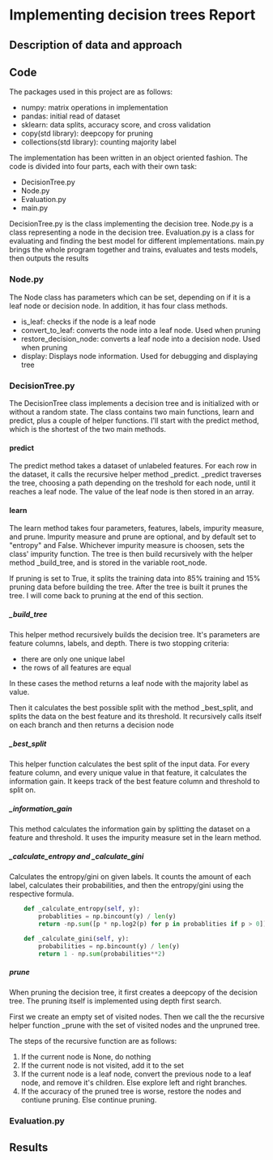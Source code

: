 # Implementing decision trees Report


## Description of data and approach


## Code
The packages used in this project are as follows:

- numpy: matrix operations in implementation
- pandas: initial read of dataset
- sklearn: data splits, accuracy score, and cross validation
- copy(std library): deepcopy for pruning
- collections(std library): counting majority label

The implementation has been written in an object oriented fashion.
The code is divided into four parts, each with their own task:

- DecisionTree.py
- Node.py
- Evaluation.py
- main.py

DecisionTree.py is the class implementing the decision tree.
Node.py is a class representing a node in the decision tree.
Evaluation.py is a class for evaluating and finding the best model
for different implementations.
main.py brings the whole program together and
trains, evaluates and tests models, then outputs the results


### Node.py
The Node class has parameters which can be set,
depending on if it is a leaf node or decision node.
In addition, it has four class methods.

- is_leaf: checks if the node is a leaf node
- convert_to_leaf: converts the node into a leaf node. Used when pruning
- restore_decision_node: converts a leaf node into a decision node. Used when pruning
- display: Displays node information. Used for debugging and displaying tree


### DecisionTree.py
The DecisionTree class implements a decision tree and is initialized with or without a random state.
The class contains two main functions, learn and predict, plus a couple of helper functions.
I'll start with the predict method, which is the shortest of the two main methods.

#### predict

The predict method takes a dataset of unlabeled features.
For each row in the dataset, it calls the recursive helper method _predict. 
_predict traverses the tree, choosing a path depending on the treshold for each node,
until it reaches a leaf node. The value of the leaf node is then stored in an array.

#### learn

The learn method takes four parameters, features, labels, impurity measure, and prune.
Impurity measure and prune are optional, and by default set to "entropy" and False.
Whichever impurity measure is choosen, sets the class' impurity function.
The tree is then build recursively with the helper method _build_tree, and is stored
in the variable root_node.

If pruning is set to True, it splits the training data into 85% training and 15% pruning data
before building the tree.
After the tree is built it prunes the tree. I will come back to pruning at the end of this section.


##### _build_tree

This helper method recursively builds the decision tree.
It's parameters are feature columns, labels, and depth.
There is two stopping criteria:

- there are only one unique label
- the rows of all features are equal

In these cases the method returns a leaf node with the majority label as value.

Then it calculates the best possible split with the method _best_split,
and splits the data on the best feature and its threshold.
It recursively calls itself on each branch and then returns a decision node


##### _best_split

This helper function calculates the best split of the input data.
For every feature column, and every unique value in that feature,
it calculates the information gain.
It keeps track of the best feature column and threshold to split on.


##### _information_gain

This method calculates the information gain by splitting the dataset on 
a feature and threshold.
It uses the impurity measure set in the learn method.


##### _calculate_entropy and _calculate_gini

Calculates the entropy/gini on given labels.
It counts the amount of each label, calculates their probabilities,
and then the entropy/gini using the respective formula.

~~~python
    def _calculate_entropy(self, y):
        probablities = np.bincount(y) / len(y)
        return -np.sum([p * np.log2(p) for p in probablities if p > 0])

    def _calculate_gini(self, y):
        probabilities = np.bincount(y) / len(y)
        return 1 - np.sum(probabilities**2)
~~~


##### prune

When pruning the decision tree, it first creates a deepcopy of the decision tree.
The pruning itself is implemented using depth first search.

First we create an empty set of visited nodes.
Then we call the the recursive helper function _prune with the set of
visited nodes and the unpruned tree.

The steps of the recursive function are as follows:

1. If the current node is None, do nothing
2. If the current node is not visited, add it to the set 
3. If the current node is a leaf node, convert the previous 
node to a leaf node, and remove it's children. Else explore 
left and right branches.
4. If the accuracy of the pruned tree is worse, restore the nodes and contiune pruning.
Else continue pruning.


### Evaluation.py



## Results
